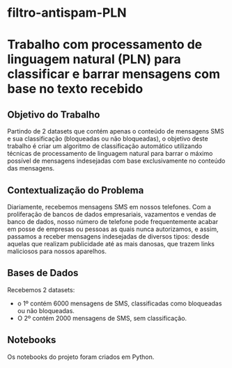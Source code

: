 # filtro-antispam-PLN

# Trabalho com processamento de linguagem natural (PLN) para classificar e barrar mensagens com base no texto recebido

## Objetivo do Trabalho
Partindo de 2 datasets que contém apenas o conteúdo de mensagens SMS e sua classificação (bloqueadas ou não bloqueadas), o objetivo deste trabalho é criar um algoritmo de classificação automático utilizando técnicas de processamento de linguagem natural para barrar o máximo possível de mensagens indesejadas com base exclusivamente no conteúdo das mensagens.

## Contextualização do Problema
Diariamente, recebemos mensagens SMS em nossos telefones. Com a proliferação de bancos de dados empresariais, vazamentos e vendas de banco de dados, nosso número de telefone pode frequentemente acabar em posse de empresas ou pessoas as quais nunca autorizamos, e assim, passamos a receber mensagens indesejadas de diversos tipos: desde aquelas que realizam publicidade até as mais danosas, que trazem links maliciosos para nossos aparelhos.

## Bases de Dados
Recebemos 2 datasets:
* o 1º contém 6000 mensagens de SMS, classificadas como bloqueadas ou não bloqueadas.
* O 2º contém 2000 mensagens de SMS, sem classificação.

## Notebooks
Os notebooks do projeto foram criados em Python.
